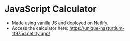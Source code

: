 # JavaScript Calculator

- Made using vanilla JS and deployed on Netlify.
- Access the calculator here: https://unique-nasturtium-1f975d.netlify.app/
